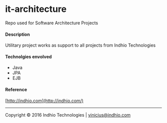 # it-architecture
Repo used for Software Architecture Projects

#### Description

Utilitary project works as support to all projects from Indhio Technologies  

#### Technolgies envolved

- Java
- JPA
- EJB
    
#### Reference    
    
[http://indhio.com](http://indhio.com/)

---

Copyright © 2016 Indhio Technologies | [vinicius@indhio.com](vinicius@indhio.com)
